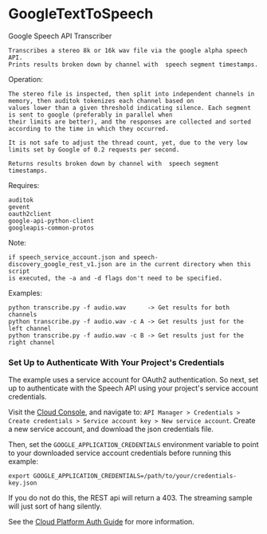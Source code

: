 # GoogleTextToSpeech
Google Speech API Transcriber

	Transcribes a stereo 8k or 16k wav file via the google alpha speech API. 
	Prints results broken down by channel with  speech segment timestamps. 
    
Operation:

	The stereo file is inspected, then split into independent channels in memory, then auditok tokenizes each channel based on 
	values lower than a given threshold indicating silence. Each segment is sent to google (preferably in parallel when 
	their limits are better), and the responses are collected and sorted according to the time in which they occurred. 
    
	It is not safe to adjust the thread count, yet, due to the very low limits set by Google of 0.2 requests per second.

	Returns results broken down by channel with  speech segment timestamps. 

Requires:

	auditok
	gevent
	oauth2client
	google-api-python-client
 	googleapis-common-protos

Note:

	if speech_service_account.json and speech-discovery_google_rest_v1.json are in the current directory when this script
	is executed, the -a and -d flags don't need to be specified. 

Examples:

	python transcribe.py -f audio.wav      -> Get results for both channels
	python transcribe.py -f audio.wav -c A -> Get results just for the left channel
	python transcribe.py -f audio.wav -c B -> Get results just for the right channel



### Set Up to Authenticate With Your Project's Credentials

The example uses a service account for OAuth2 authentication.
So next, set up to authenticate with the Speech API using your project's
service account credentials.

Visit the [Cloud Console](https://console.cloud.google.com), and navigate to:
`API Manager > Credentials > Create credentials >
Service account key > New service account`.
Create a new service account, and download the json credentials file.

Then, set
the `GOOGLE_APPLICATION_CREDENTIALS` environment variable to point to your
downloaded service account credentials before running this example:

    export GOOGLE_APPLICATION_CREDENTIALS=/path/to/your/credentials-key.json

If you do not do this, the REST api will return a 403. The streaming sample will
just sort of hang silently.

See the
[Cloud Platform Auth Guide](https://cloud.google.com/docs/authentication#developer_workflow)
for more information.
